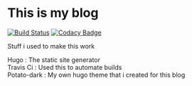 # This is my blog  
[![Build Status](https://travis-ci.org/surajmandalcell/blog.svg?branch=master)](https://travis-ci.org/surajmandalcell/blog) [![Codacy Badge](https://api.codacy.com/project/badge/Grade/1365d1126d3d457ba4c9e76235c59f41)](https://www.codacy.com/app/surajmandalcell/blog?utm_source=github.com&amp;utm_medium=referral&amp;utm_content=surajmandalcell/blog&amp;utm_campaign=Badge_Grade)
  
Stuff i used to make this work

Hugo : The static site generator  
Travis Ci : Used this to automate builds  
Potato-dark : My own hugo theme that i created for this blog  
